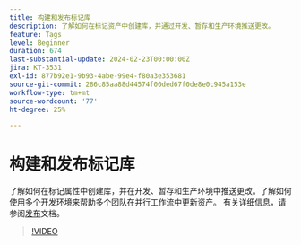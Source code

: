 ```yaml
---
title: 构建和发布标记库
description: 了解如何在标记资产中创建库，并通过开发、暂存和生产环境推送更改。
feature: Tags
level: Beginner
duration: 674
last-substantial-update: 2024-02-23T00:00:00Z
jira: KT-3531
exl-id: 877b92e1-9b93-4abe-99e4-f80a3e353681
source-git-commit: 286c85aa88d44574f00ded67f0de8e0c945a153e
workflow-type: tm+mt
source-wordcount: '77'
ht-degree: 25%

---
```


# 构建和发布标记库

了解如何在标记属性中创建库，并在开发、暂存和生产环境中推送更改。了解如何使用多个开发环境来帮助多个团队在并行工作流中更新资产。 有关详细信息，请参阅[发布](https://experienceleague.adobe.com/docs/experience-platform/tags/publish/overview.html)文档。

>[!VIDEO](https://video.tv.adobe.com/v/28731/?learn=on&enablevpops)
